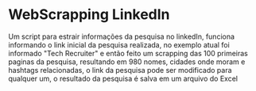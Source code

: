 # WebScrapping LinkedIn

Um script para estrair informações da pesquisa no linkedIn, funciona informando o link inicial da pesquisa realizada, no exemplo atual foi informado
"Tech Recruiter" e então feito um scrapping das 100 primeiras paginas da pesquisa, resultando em 980 nomes, cidades onde moram e hashtags relacionadas,
o link da pesquisa pode ser modificado para qualquer um, o resultado da pesquisa é salva em um arquivo do Excel
